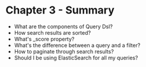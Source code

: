 # Chapter 3 - Summary #

* What are the components of Query Dsl?
* How search results are sorted?
* What's _score property?
* What's the difference between a query and a filter?
* How to paginate through search results?
* Should I be using ElasticSearch for all my queries?
